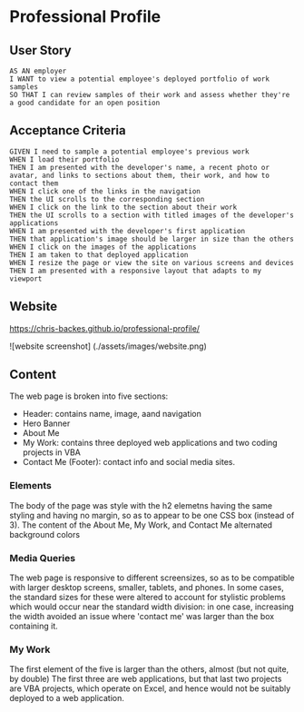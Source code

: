 # Professional Profile

## User Story

```
AS AN employer
I WANT to view a potential employee's deployed portfolio of work samples
SO THAT I can review samples of their work and assess whether they're a good candidate for an open position
```

## Acceptance Criteria

```
GIVEN I need to sample a potential employee's previous work
WHEN I load their portfolio
THEN I am presented with the developer's name, a recent photo or avatar, and links to sections about them, their work, and how to contact them
WHEN I click one of the links in the navigation
THEN the UI scrolls to the corresponding section
WHEN I click on the link to the section about their work
THEN the UI scrolls to a section with titled images of the developer's applications
WHEN I am presented with the developer's first application
THEN that application's image should be larger in size than the others
WHEN I click on the images of the applications
THEN I am taken to that deployed application
WHEN I resize the page or view the site on various screens and devices
THEN I am presented with a responsive layout that adapts to my viewport
```

## Website

https://chris-backes.github.io/professional-profile/

![website screenshot] (./assets/images/website.png)

## Content

The web page is broken into five sections:

- Header: contains name, image, aand navigation
- Hero Banner
- About Me
- My Work: contains three deployed web applications and two coding projects in VBA
- Contact Me (Footer): contact info and social media sites.

### Elements

The body of the page was style with the h2 elemetns having the same styling and having no margin, so as to appear to be one CSS box (instead of 3). The content of the About Me, My Work, and Contact Me alternated background colors

### Media Queries

The web page is responsive to different screensizes, so as to be compatible with larger desktop screens, smaller, tablets, and phones. In some cases, the standard sizes for these were altered to account for stylistic problems which would occur near the standard width division: in one case, increasing the width avoided an issue where 'contact me' was larger than the box containing it.

### My Work

The first element of the five is larger than the others, almost (but not quite, by double) The first three are web applications, but that last two projects are VBA projects, which operate on Excel, and hence would not be suitably deployed to a web application.
